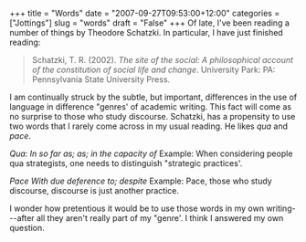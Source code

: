 +++
title = "Words"
date = "2007-09-27T09:53:00+12:00"
categories = ["Jottings"]
slug = "words"
draft = "False"
+++
Of late, I've been reading a number of things by Theodore Schatzki. In
particular, I have just finished reading:

> Schatzki, T. R. (2002). _The site of the social: A philosophical
account of the constitution of social life and change_. University
Park: PA: Pennsylvania State University
Press.

I am continually struck by the subtle, but important, differences
in the use of language in difference "genres' of academic writing.
This fact will come as no surprise to those who study discourse.
Schatzki, has a propensity to use two words that I rarely come across
in my usual reading. He likes _qua_ and _pace_.

_Qua_:
_In so far as; as; in the capacity of_
Example: When considering people qua strategists, one needs to distinguish
"strategic practices'.

_Pace_
_With due deference to; despite_
Example: Pace, those who study discourse, discourse is just another
practice.

I wonder how pretentious it would be to use those words in my own
writing---after all they aren't really part of my "genre'. 
I think I answered my own question.

